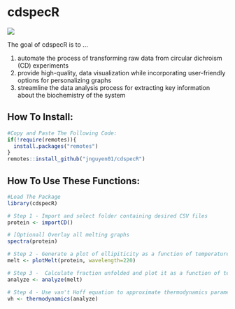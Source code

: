 
# cdspecR

![](cd_spec.png)

The goal of cdspecR is to ... 

1) automate the process of transforming raw data from circular
dichroism (CD) experiments 
2) provide high-quality, data visualization while incorporating user-friendly options for personalizing graphs 
3) streamline the data analysis process for extracting key information about the
biochemistry of the system 

## How To Install: 

``` r
#Copy and Paste The Following Code: 
if(!require(remotes)){
  install.packages("remotes")
}
remotes::install_github("jnguyen01/cdspecR")
```

## How To Use These Functions:

``` r
#Load The Package
library(cdspecR)

# Step 1 - Import and select folder containing desired CSV files
protein <- importCD() 

# [Optional] Overlay all melting graphs 
spectra(protein) 

# Step 2 - Generate a plot of ellipiticity as a function of temperature
melt <- plotMelt(protein, wavelength=220)

# Step 3 -  Calculate fraction unfolded and plot it as a function of temperature
analyze <- analyze(melt)

# Step 4 - Use van't Hoff equation to approximate thermodynamics parameters of the system
vh <- thermodynamics(analyze)
```
